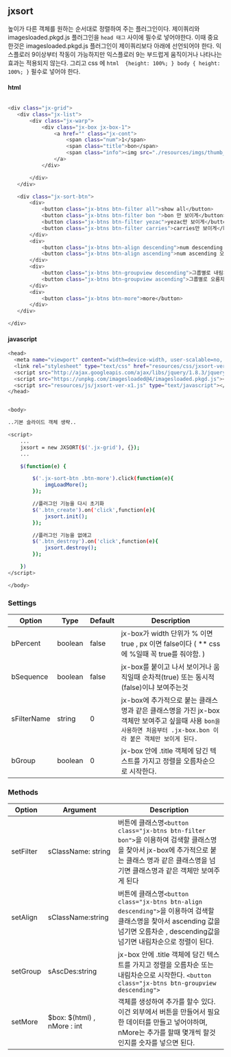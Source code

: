 ﻿jxsort
-
높이가 다른 객체를 원하는 순서대로 정렬하여 주는 플러그인이다.
제이쿼리와 imagesloaded.pkgd.js 플러그인을  `head 태그` 사이에 필수로 넣어야한다.
이때 중요한것은 imagesloaded.pkgd.js 플러그인이 제이쿼리보다 아래에 선언되어야 한다.
익스플로러 9이상부터 작동이 가능하지만 익스플로러 9는 부드럽게 움직이거나 나타나는 효과는 적용되지 않는다.
그리고 css 에 `html  {height: 100%; }
body { height: 100%; }` 필수로 넣어야 한다.

#### html

 ``` sh

 <div class="jx-grid">
    <div class="jx-list">
        <div class="jx-warp">
            <div class="jx-box jx-box-1">
                <a href="" class="jx-cont">
                    <span class="num">1</span>
                    <span class="title">bon</span>
                    <span class="info"><img src="./resources/imgs/thumb_1.jpg"></span>
                </a>
            </div>

        </div>
    </div>

    <div class="jx-sort-btn">
        <div>
            <button class="jx-btns btn-filter all">show all</button>
            <button class="jx-btns btn-filter bon ">bon 만 보이게</button>
            <button class="jx-btns btn-filter yezac">yezac만 보이게</button>
            <button class="jx-btns btn-filter carries">carries만 보이게</button>
        </div>
        <div>
            <button class="jx-btns btn-align descending">num descending 내림차순 3 2 1...</button>
            <button class="jx-btns btn-align ascending">num ascending 오름차순 ... 1 2 3</button>
        </div>
        <div>
            <button class="jx-btns btn-groupview descending">그룹별로 내림차순</button>
            <button class="jx-btns btn-groupview ascending">그룹별로 오름차순 </button>
        </div>
        <div>
            <button class="jx-btns btn-more">more</button>
        </div>
    </div>

</div>

````


#### javascript

```` sh
<head>
  <meta name="viewport" content="width=device-width, user-scalable=no, target-densityDpi=device-dpi">
  <link rel="stylesheet" type="text/css" href="resources/css/jxsort-ver-x1.css">
  <script src="http://ajax.googleapis.com/ajax/libs/jquery/1.8.3/jquery.min.js" type="text/javascript"></script>
  <script src="https://unpkg.com/imagesloaded@4/imagesloaded.pkgd.js"></script>
  <script src="resources/js/jxsort-ver-x1.js" type="text/javascript"></script>
</head>


<body>

..기본 슬라이드 객체 생략..

<script>
    ...
    jxsort = new JXSORT($('.jx-grid'), {});
    ...

    $(function(e) {

        $('.jx-sort-btn .btn-more').click(function(e){
            imgLoadMore();
        });

        //플러그인 기능을 다시 초기화
        $('.btn_create').on('click',function(e){
            jxsort.init();
        });

        //플러그인 기능을 없애고
        $('.btn_destroy').on('click',function(e){
            jxsort.destroy();
        });

    })
</script>

</body>

````


### Settings

Option | Type | Default | Description
------ | ---- | ------- | -----------
bPercent      |  boolean  |  false  | jx-box가 width 단위가 % 이면 true , px 이면 false이다 ( ** css에 %일때 꼭 true를 줘야함. )
bSequence   |  boolean  |  false  | jx-box를 붙이고 나서 보이거나 움직일때 순차적(true) 또는 동시적(false)이냐 보여주는것
sFilterName  |  string  | 0 |  jx-box에 추가적으로 붙는 클래스 명과 같은 클래스명을 가진 jx-box객체만 보여주고 싶을때 사용 `bon을 사용하면 처음부터 .jx-box.bon 이라 붙은 객체만 보이게 된다.`
bGroup        | boolean  | 0 |  jx-box 안에 .title 객체에 담긴 텍스트를 가지고 정렬을 오름차순으로 시작한다.


### Methods

Option | Argument | Description
------ | ------- | -----------
setFilter   |  sClassName: string  |  버튼에 클래스명`<button class="jx-btns btn-filter bon">`을 이용하여 검색할 클래스명을 찾아서  jx-box에 추가적으로 붙는 클래스 명과 같은 클래스명을 넘기면 클래스명과 같은 객체만 보여주게 된다
setAlign  |  sClassName:string   | 버튼에 클래스명`<button class="jx-btns btn-align descending">`을 이용하여 검색할 클래스명을 찾아서 ascending 값을 넘기면 오름차순 , descending값을 넘기면 내림차순으로 정렬이 된다.
setGroup  | sAscDes:string  |  jx-box 안에 .title 객체에 담긴 텍스트를 가지고 정렬을 오름차순 또는 내림차순으로 시작한다. `<button class="jx-btns btn-groupview descending">`
setMore    |  $box: $(html) , nMore : int  |  객체를 생성하여 추가를 할수 있다. 이건 외부에서 버튼을 만들어서 필요한 데이터를 만들고 넣어야하며, nMore는 추가를 할때 몇개씩 할것인지를 숫자를 넣으면 된다.




